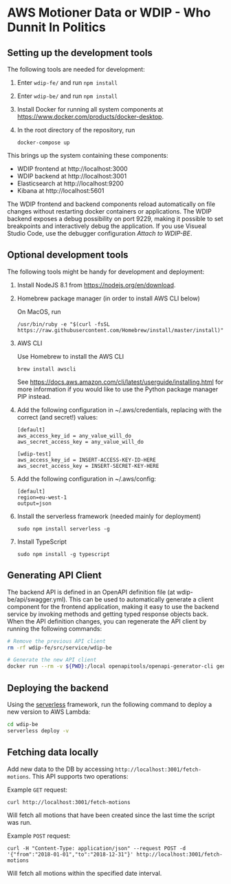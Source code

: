 # AWS Motioner Data or WDIP - Who Dunnit In Politics

## Setting up the development tools

The following tools are needed for development:

1. Enter ```wdip-fe/``` and run ```npm install```

1. Enter ```wdip-be/``` and run ```npm install```

1. Install Docker for running all system components at https://www.docker.com/products/docker-desktop. 

1. In the root directory of the repository, run

    ```docker-compose up```

This brings up the system containing these components:

* WDIP frontend at http://localhost:3000
* WDIP backend at http://localhost:3001
* Elasticsearch at http://localhost:9200
* Kibana at http://localhost:5601

The WDIP frontend and backend components reload automatically on file changes without restarting docker containers or applications. The WDIP backend exposes a debug possibility on port 9229, making it possible to set breakpoints and interactively debug the application. If you use Visueal Studio Code, use the debugger configuration _Attach to WDIP-BE_.

## Optional development tools

The following tools might be handy for development and deployment:

1. Install NodeJS 8.1 from https://nodejs.org/en/download.

1. Homebrew package manager (in order to install AWS CLI below)

    On MacOS, run

    ```/usr/bin/ruby -e "$(curl -fsSL https://raw.githubusercontent.com/Homebrew/install/master/install)"```

1. AWS CLI

    Use Homebrew to install the AWS CLI

    ```brew install awscli```

    See https://docs.aws.amazon.com/cli/latest/userguide/installing.html for more information if you would like to use the Python package manager PIP instead.

1. Add the following configuration in ~/.aws/credentials, replacing with the correct (and secret!) values:

    ```text
    [default]
    aws_access_key_id = any_value_will_do
    aws_secret_access_key = any_value_will_do

    [wdip-test]
    aws_access_key_id = INSERT-ACCESS-KEY-ID-HERE
    aws_secret_access_key = INSERT-SECRET-KEY-HERE
    ```

2. Add the following configuration in ~/.aws/config:

    ```text
    [default]
    region=eu-west-1
    output=json
    ```

1. Install the serverless framework (needed mainly for deployment)

    ```sudo npm install serverless -g```

1. Install TypeScript

    ```sudo npm install -g typescript```

## Generating API Client

The backend API is defined in an OpenAPI definition file (at wdip-be/api/swagger.yml). This can be used to automatically generate a client component for the frontend application, making it easy to use the backend service by invoking methods and getting typed response objects back. When the API definition changes, you can regenerate the API client by running the following commands:

```bash
# Remove the previous API client
rm -rf wdip-fe/src/service/wdip-be

# Generate the new API client
docker run --rm -v ${PWD}:/local openapitools/openapi-generator-cli generate -i /local/wdip-be/src/api/swagger.yml -g typescript-fetch -o /local/wdip-fe/src/service/wdip-be
```

## Deploying the backend

Using the [serverless](https://www.serverless.com) framework, run the following command to deploy a new version to AWS Lambda:

```bash
cd wdip-be
serverless deploy -v
```

## Fetching data locally

Add new data to the DB by accessing ```http://localhost:3001/fetch-motions```. This API supports two operations:

Example ```GET``` request:

    curl http://localhost:3001/fetch-motions

Will fetch all motions that have been created since the last time the script was run.

Example ```POST``` request:

    curl -H "Content-Type: application/json" --request POST -d '{"from":"2018-01-01","to":"2018-12-31"}' http://localhost:3001/fetch-motions

Will fetch all motions within the specified date interval.
